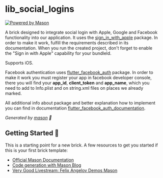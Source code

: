 # lib_social_logins

[![Powered by Mason](https://img.shields.io/endpoint?url=https%3A%2F%2Ftinyurl.com%2Fmason-badge)](https://github.com/felangel/mason)

A brick designed to integrate social login with Apple, Google and Facebook functionality into our application. It uses the [sign_in_with_apple][5] package. In order to make it work, fulfill the requirements described in its documentation.
When you run the created project, don't forget to enable the "Sign in with Apple" capability for your bundleId.

Supports iOS.

Facebook authentication uses [flutter_facebook_auth][6] package. In order to make it work you must register your app in facebook developer console, there you will find your <strong>app_id</strong>, <strong>client_token</strong> and <strong>app_name</strong>,
which you need to add to Info.plist and on string.xml files on places we already marked.

All additional info about package and better explanation how to implement you can find in documentation [flutter_facebook_auth_documentation][7].


_Generated by [mason][1] 🧱_

## Getting Started 🚀

This is a starting point for a new brick.
A few resources to get you started if this is your first brick template:

- [Official Mason Documentation][2]
- [Code generation with Mason Blog][3]
- [Very Good Livestream: Felix Angelov Demos Mason][4]

[1]: https://github.com/felangel/mason
[2]: https://github.com/felangel/mason/tree/master/packages/mason_cli#readme
[3]: https://verygood.ventures/blog/code-generation-with-mason
[4]: https://youtu.be/G4PTjA6tpTU
[5]: https://pub.dev/packages/sign_in_with_apple
[6]: https://pub.dev/packages/flutter_facebook_auth
[7]: https://facebook.meedu.app/docs/5.x.x/intro